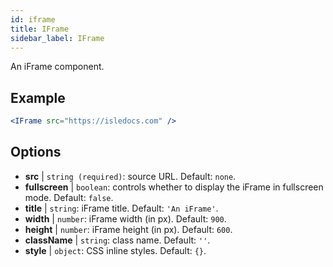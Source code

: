 ```yaml
---
id: iframe 
title: IFrame
sidebar_label: IFrame
---
```


An iFrame component.

## Example

```jsx live
<IFrame src="https://isledocs.com" />
``` 

## Options

* __src__ | `string (required)`: source URL. Default: `none`.
* __fullscreen__ | `boolean`: controls whether to display the iFrame in fullscreen mode. Default: `false`.
* __title__ | `string`: iFrame title. Default: `'An iFrame'`.
* __width__ | `number`: iFrame width (in px). Default: `900`.
* __height__ | `number`: iFrame height (in px). Default: `600`.
* __className__ | `string`: class name. Default: `''`.
* __style__ | `object`: CSS inline styles. Default: `{}`.
